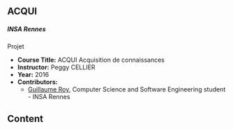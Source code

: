 ACQUI
--------

##### INSA Rennes
Projet 

* **Course Title:** ACQUI Acquisition de connaissances
* **Instructor:** Peggy CELLIER
* **Year:** 2016
* **Contributors:**
  * <a href="https://github.com/guroy">Guillaume Roy</a>, Computer Science and Software Engineering student - INSA Rennes

Content
----
